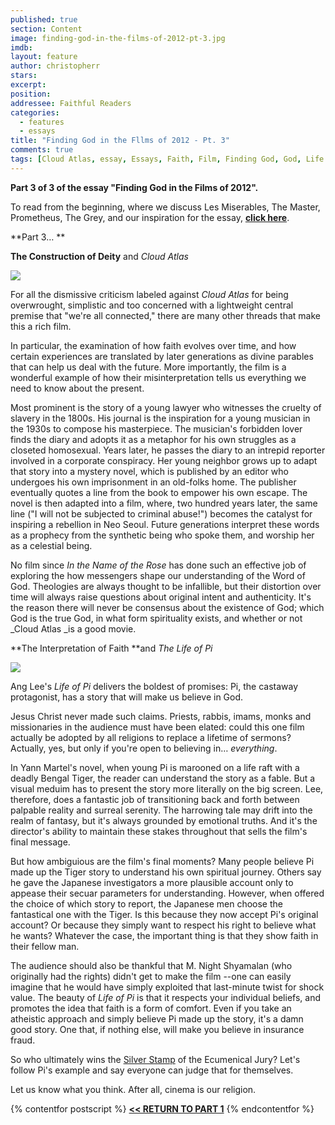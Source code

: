 ```yaml
---
published: true
section: Content
image: finding-god-in-the-films-of-2012-pt-3.jpg
imdb: 
layout: feature
author: christopherr
stars: 
excerpt: 
position: 
addressee: Faithful Readers
categories:
  - features
  - essays
title: "Finding God in the Fllms of 2012 - Pt. 3"
comments: true
tags: [Cloud Atlas, essay, Essays, Faith, Film, Finding God, God, Life of Pi, zero dark thirty]
---
```

**Part 3 of 3 of the essay "Finding God in the Films of 2012".**

To read from the beginning, where we discuss Les Miserables, The Master, Prometheus, The Grey, and our inspiration for the essay, [**click here**][1]. 

   [1]: /content/2013/2/18/finding-god-in-the-films-of-2012-pt-1.html

**Part 3… **

**The Construction of Deity** and _Cloud Atlas_

![][2]

   [2]: http://static.squarespace.com/static/5005f6bcc4aa41161b33e89e/5329cf1fe4b07c068ebf74de/5329cf20e4b07c068ebf7d65/1361224010107/Cloud%20Atlas%20and%20God.jpg

For all the dismissive criticism labeled against _Cloud Atlas_ for being overwrought, simplistic and too concerned with a lightweight central premise that "we're all connected," there are many other threads that make this a rich film.

In particular, the examination of how faith evolves over time, and how certain experiences are translated by later generations as divine parables that can help us deal with the future. More importantly, the film is a wonderful example of how their misinterpretation tells us everything we need to know about the present.

Most prominent is the story of a young lawyer who witnesses the cruelty of slavery in the 1800s. His journal is the inspiration for a young musician in the 1930s to compose his masterpiece. The musician's forbidden lover finds the diary and adopts it as a metaphor for his own struggles as a closeted homosexual. Years later, he passes the diary to an intrepid reporter involved in a corporate conspiracy. Her young neighbor grows up to adapt that story into a mystery novel, which is published by an editor who undergoes his own imprisonment in an old-folks home. The publisher eventually quotes a line from the book to empower his own escape. The novel is then adapted into a film, where, two hundred years later, the same line ("I will not be subjected to criminal abuse!") becomes the catalyst for inspiring a rebellion in Neo Seoul. Future generations interpret these words as a prophecy from the synthetic being who spoke them, and worship her as a celestial being.

No film since _In the Name of the Rose_ has done such an effective job of exploring the how messengers shape our understanding of the Word of God. Theologies are always thought to be infallible, but their distortion over time will always raise questions about original intent and authenticity. It's the reason there will never be consensus about the existence of God; which God is the true God, in what form spirituality exists, and whether or not _Cloud Atlas _is a good movie.

 

**The Interpretation of Faith **and _The Life of Pi_

_![][3]_

   [3]: http://static.squarespace.com/static/5005f6bcc4aa41161b33e89e/5329cf1fe4b07c068ebf74de/5329cf20e4b07c068ebf7d66/1361224269903/Life%20of%20Pi%20and%20God.jpg

Ang Lee's _Life of Pi_ delivers the boldest of promises: Pi, the castaway protagonist, has a story that will make us believe in God.

Jesus Christ never made such claims. Priests, rabbis, imams, monks and missionaries in the audience must have been elated: could this one film actually be adopted by all religions to replace a lifetime of sermons? Actually, yes, but only if you're open to believing in… _everything_.

In Yann Martel's novel, when young Pi is marooned on a life raft with a deadly Bengal Tiger, the reader can understand the story as a fable. But a visual meduim has to present the story more literally on the big screen. Lee, therefore, does a fantastic job of transitioning back and forth between palpable reality and surreal serenity. The harrowing tale may drift into the realm of fantasy, but it's always grounded by emotional truths. And it's the director's ability to maintain these stakes throughout that sells the film's final message.

But how ambiguious are the film's final moments? Many people believe Pi made up the Tiger story to understand his own spiritual journey. Others say he gave the Japanese investigators a more plausible account only to appease their secuar parameters for understanding. However, when offered the choice of which story to report, the Japanese men choose the fantastical one with the Tiger. Is this because they now accept Pi's original account? Or because they simply want to respect his right to believe what he wants? Whatever the case, the important thing is that they show faith in their fellow man.

The audience should also be thankful that M. Night Shyamalan (who originally had the rights) didn't get to make the film --one can easily imagine that he would have simply exploited that last-minute twist for shock value. The beauty of _Life of Pi_ is that it respects your individual beliefs, and promotes the idea that faith is a form of comfort. Even if you take an atheistic approach and simply believe Pi made up the story, it's a damn good story. One that, if nothing else, will make you believe in insurance fraud.

So who ultimately wins the [Silver Stamp][4] of the Ecumenical Jury? Let's follow Pi's example and say everyone can judge that for themselves.   
  
Let us know what you think. After all, cinema is our religion.

   [4]: /content/2012/12/21/2012-silver-stamps.html

{% contentfor postscript %}
[**<< RETURN TO PART 1**][5]
{% endcontentfor %}

   [5]: /content/2013/2/18/finding-god-in-the-films-of-2012-pt-1.html

